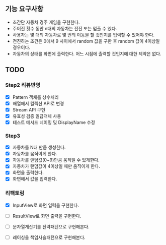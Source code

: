 ## 기능 요구사항
- 초간단 자동차 경주 게임을 구현한다.
- 주어진 횟수 동안 n대의 자동차는 전진 또는 멈출 수 있다.
- 사용자는 몇 대의 자동차로 몇 번의 이동을 할 것인지를 입력할 수 있어야 한다.
- 전진하는 조건은 0에서 9 사이에서 random 값을 구한 후 random 값이 4이상일 경우이다.
- 자동차의 상태를 화면에 출력한다. 어느 시점에 출력할 것인지에 대한 제약은 없다.

## TODO
### Step2 리뷰반영
- [x] Pattern 객체를 상수처리
- [x] 배열에서 컬렉션 API로 변경
- [x] Stream API 구현
- [x] 유효성 검증 일급객체 사용
- [x] 테스트 메서드 네이밍 및 DisplayName 수정

### Step3
- [x] 자동차를 N대 만큼 생성한다.
- [x] 자동차를 움직이게 한다.
- [x] 자동차를 랜덤값(0~9)만큼 움직일 수 있게한다.
- [x] 자동차가 랜덤값이 4이상일 때만 움직이게 한다.
- [x] 화면을 출력한다.
- [x] 화면에서 값을 입력한다.

### 리팩토링
- [x] InputView로 화면 입력을 구현한다.
- [ ] ResultView로 화면 출력을 구현한다.

- [ ] 문자열계산기를 전략패턴으로 구현해본다.
- [ ] 레이싱을 책임사슬패턴으로 구현해본다.
